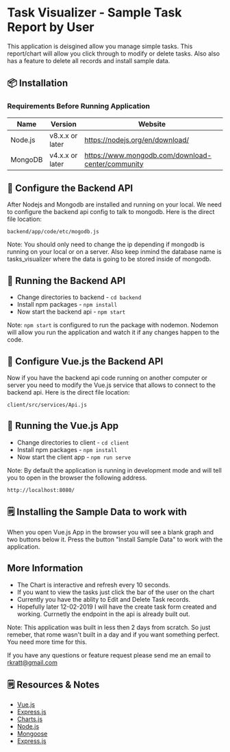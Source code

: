 
# Task Visualizer - Sample Task Report by User

This application is deisgined allow you manage simple tasks. This report/chart will allow you click through to modify or delete tasks. Also also has a feature to delete all records and install sample data.

## :package: Installation

### Requirements Before Running Application
|          Name           |           Version                 |              Website                              |
|-------------------------|-----------------------------------|---------------------------------------------------|
| Node.js                 | v8.x.x or later                   | https://nodejs.org/en/download/                   |
| MongoDB                 | v4.x.x or later                   | https://www.mongodb.com/download-center/community |

## :wrench: Configure the Backend API

After Nodejs and Mongodb are installed and running on your local. We need to configure the backend api config to talk to mongodb. Here is the direct file location:
```
backend/app/code/etc/mogodb.js
```
Note: You should only need to change the ip depending if mongodb is running on your local or on a server. Also keep inmind the database name is tasks_visualizer where the data is going to be stored inside of mongodb.

## :rocket: Running the Backend API

- Change directories to backend - ```cd backend```
- Install npm packages - ```npm install```
- Now start the backend api - ```npm start```

Note: ```npm start``` is configured to run the package with nodemon. Nodemon will allow you run the application and watch it if any changes happen to the code.

## :wrench: Configure Vue.js the Backend API

Now if you have the backend api code running on another computer or server you need to modify the Vue.js service that allows to connect to the backend api.  Here is the direct file location:
```
client/src/services/Api.js
```
## :rocket: Running the Vue.js App 
- Change directories to client - ```cd client```
- Install npm packages - ```npm install```
- Now start the client app - ```npm run serve```

Note: By default the application is running in development mode and will tell you to open in the browser the following address.
```
http://localhost:8080/
```

## :spiral_notepad: Installing the Sample Data to work with

When you open Vue.js App in the browser you will see a blank graph and two buttons below it. Press the button "Install Sample Data" to work with the application.

## More Information

- The Chart is interactive and refresh every 10 seconds. 
- If you want to view the tasks just click the bar of the user on the chart
- Currently you have the ablity to Edit and Delete Task records.
- Hopefully later 12-02-2019 I will have the create task form created and working. Currnetly the endpoint in the api is already built out.

Note: This application was built in less then 2 days from scratch. So just remeber, that rome wasn't built in a day and if you want something perfect. You need more time for this.

If you have any questions or feature request please send me an email to rkratt@gmail.com



## :spiral_notepad: Resources & Notes
- [Vue.js](https://vuejs.org/v2/guide/)
- [Express.js](https://expressjs.com/)
- [Charts.js](https://www.chartjs.org/docs/latest/)
- [Node.js](https://nodejs.org/en/docs/)
- [Mongoose](https://mongoosejs.com/docs/)
- [Express.js](https://expressjs.com/)
